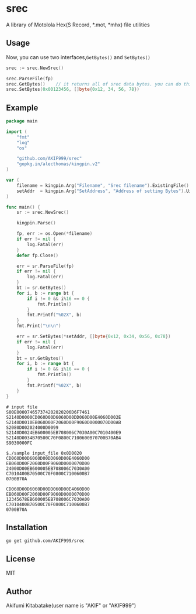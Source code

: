 # srec
A library of Motolola Hex(S Record, *.mot, *mhx) file utilities

## Usage
Now, you can use two interfaces,`GetBytes()` and `SetBytes()`

```go
srec := srec.NewSrec()

srec.ParseFile(fp)
srec.GetBytes()    // it returns all of srec data bytes. you can do this by address in next step
srec.SetBytes(0x00123456, []byte{0x12, 34, 56, 78})
```

## Example
```go
package main

import (
	"fmt"
	"log"
	"os"

	"github.com/AKIF999/srec"
	"gopkg.in/alecthomas/kingpin.v2"
)

var (
	filename = kingpin.Arg("Filename", "Srec filename").ExistingFile()
	setAddr  = kingpin.Arg("SetAddress", "Address of setting Bytes").Uint32()
)

func main() {
	sr := srec.NewSrec()

	kingpin.Parse()

	fp, err := os.Open(*filename)
	if err != nil {
		log.Fatal(err)
	}
	defer fp.Close()

	err = sr.ParseFile(fp)
	if err != nil {
		log.Fatal(err)
	}
	bt := sr.GetBytes()
	for i, b := range bt {
		if i != 0 && i%16 == 0 {
			fmt.Println()
		}
		fmt.Printf("%02X", b)
	}
	fmt.Print("\n\n")

	err = sr.SetBytes(*setAddr, []byte{0x12, 0x34, 0x56, 0x78})
	if err != nil {
		log.Fatal(err)
	}
	bt = sr.GetBytes()
	for i, b := range bt {
		if i != 0 && i%16 == 0 {
			fmt.Println()
		}
		fmt.Printf("%02X", b)
	}
}
```

```
# input file
S00E000074657374202020206D6F7461
S2140D0000CD060D00D6060D00DD060D00E4060D002E
S2140D0010EB060D00F2060D00F9060D0000070D00AB
S2080D002024000D0099
S2140D0024EB600005EB708006C7030A00C7010400E9
S2140D0034B70500C70F0800C7100600B70700B70AB4
S9030000FC
```

```
$./sample input_file 0x0D0020
CD060D00D6060D00DD060D00E4060D00
EB060D00F2060D00F9060D0000070D00
24000D00EB600005EB708006C7030A00
C7010400B70500C70F0800C7100600B7
0700B70A

CD060D00D6060D00DD060D00E4060D00
EB060D00F2060D00F9060D0000070D00
12345678EB600005EB708006C7030A00
C7010400B70500C70F0800C7100600B7
0700B70A
```

## Installation
`go get github.com/AKIF999/srec`

## License
MIT

## Author
Akifumi Kitabatake(user name is "AKIF" or "AKIF999")
